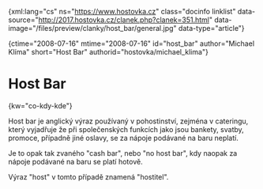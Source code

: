 
{xml:lang="cs" ns="https://www.hostovka.cz" class="docinfo linklist" data-source="http://2017.hostovka.cz/clanek.php?clanek=351.html" data-image="/files/preview/clanky/host_bar/general.jpg" data-type="article"}

{ctime="2008-07-16" mtime="2008-07-16" id="host\_bar" author="Michael Klíma" short="Host Bar" authorid="hostovka/michael\_klima"}

# Host Bar

<!-- generated attribute kw by user_udpatekw.sh on 2020-04-25, do not edit -->

{kw="co-kdy-kde"}

Host bar je anglický výraz používaný v pohostinství, zejména v cateringu, který vyjadřuje že při společenských funkcích jako jsou bankety, svatby, promoce, případně jiné oslavy, se za nápoje podávané na baru neplatí.

Je to opak tak zvaného "cash bar", nebo "no host bar", kdy naopak za nápoje podávané na baru se platí hotově.

Výraz "host" v tomto případě znamená "hostitel".

